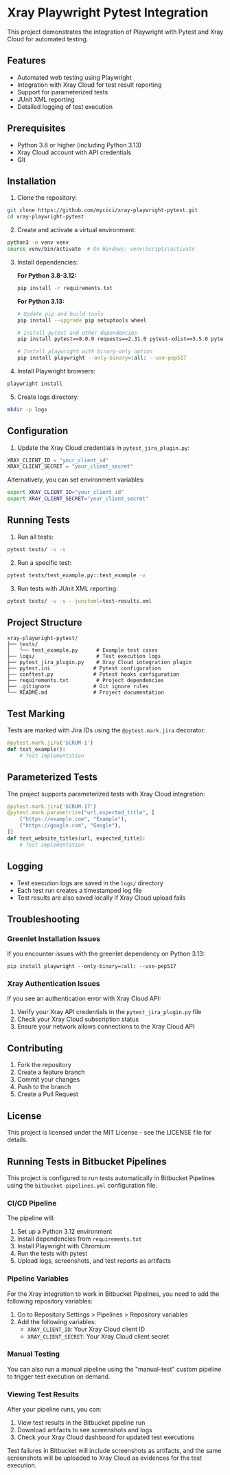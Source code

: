# Xray Playwright Pytest Integration

This project demonstrates the integration of Playwright with Pytest and Xray Cloud for automated testing.

## Features

- Automated web testing using Playwright
- Integration with Xray Cloud for test result reporting
- Support for parameterized tests
- JUnit XML reporting
- Detailed logging of test execution

## Prerequisites

- Python 3.8 or higher (including Python 3.13)
- Xray Cloud account with API credentials
- Git

## Installation

1. Clone the repository:
```bash
git clone https://github.com/mycici/xray-playwright-pytest.git
cd xray-playwright-pytest
```

2. Create and activate a virtual environment:
```bash
python3 -m venv venv
source venv/bin/activate  # On Windows: venv\Scripts\activate
```

3. Install dependencies:

   **For Python 3.8-3.12:**
   ```bash
   pip install -r requirements.txt
   ```

   **For Python 3.13:**
   ```bash
   # Update pip and build tools
   pip install --upgrade pip setuptools wheel
   
   # Install pytest and other dependencies
   pip install pytest==8.0.0 requests==2.31.0 pytest-xdist==3.5.0 pytest-timeout==2.2.0
   
   # Install playwright with binary-only option
   pip install playwright --only-binary=:all: --use-pep517
   ```

4. Install Playwright browsers:
```bash
playwright install
```

5. Create logs directory:
```bash
mkdir -p logs
```

## Configuration

1. Update the Xray Cloud credentials in `pytest_jira_plugin.py`:
```python
XRAY_CLIENT_ID = "your_client_id"
XRAY_CLIENT_SECRET = "your_client_secret"
```

Alternatively, you can set environment variables:
```bash
export XRAY_CLIENT_ID="your_client_id"
export XRAY_CLIENT_SECRET="your_client_secret"
```

## Running Tests

1. Run all tests:
```bash
pytest tests/ -v -s
```

2. Run a specific test:
```bash
pytest tests/test_example.py::test_example -v
```

3. Run tests with JUnit XML reporting:
```bash
pytest tests/ -v -s --junitxml=test-results.xml
```

## Project Structure

```
xray-playwright-pytest/
├── tests/
│   └── test_example.py      # Example test cases
├── logs/                    # Test execution logs
├── pytest_jira_plugin.py    # Xray Cloud integration plugin
├── pytest.ini              # Pytest configuration
├── conftest.py             # Pytest hooks configuration
├── requirements.txt         # Project dependencies
├── .gitignore              # Git ignore rules
└── README.md               # Project documentation
```

## Test Marking

Tests are marked with Jira IDs using the `@pytest.mark.jira` decorator:

```python
@pytest.mark.jira('SCRUM-1')
def test_example():
    # Test implementation
```

## Parameterized Tests

The project supports parameterized tests with Xray Cloud integration:

```python
@pytest.mark.jira('SCRUM-17')
@pytest.mark.parametrize("url,expected_title", [
    ("https://example.com", "Example"),
    ("https://google.com", "Google"),
])
def test_website_titles(url, expected_title):
    # Test implementation
```

## Logging

- Test execution logs are saved in the `logs/` directory
- Each test run creates a timestamped log file
- Test results are also saved locally if Xray Cloud upload fails

## Troubleshooting

### Greenlet Installation Issues
If you encounter issues with the greenlet dependency on Python 3.13:
```
pip install playwright --only-binary=:all: --use-pep517
```

### Xray Authentication Issues
If you see an authentication error with Xray Cloud API:
1. Verify your Xray API credentials in the `pytest_jira_plugin.py` file
2. Check your Xray Cloud subscription status
3. Ensure your network allows connections to the Xray Cloud API

## Contributing

1. Fork the repository
2. Create a feature branch
3. Commit your changes
4. Push to the branch
5. Create a Pull Request

## License

This project is licensed under the MIT License - see the LICENSE file for details.

## Running Tests in Bitbucket Pipelines

This project is configured to run tests automatically in Bitbucket Pipelines using the `bitbucket-pipelines.yml` configuration file. 

### CI/CD Pipeline

The pipeline will:
1. Set up a Python 3.12 environment
2. Install dependencies from `requirements.txt`
3. Install Playwright with Chromium
4. Run the tests with pytest
5. Upload logs, screenshots, and test reports as artifacts

### Pipeline Variables

For the Xray integration to work in Bitbucket Pipelines, you need to add the following repository variables:

1. Go to Repository Settings > Pipelines > Repository variables
2. Add the following variables:
   - `XRAY_CLIENT_ID`: Your Xray Cloud client ID
   - `XRAY_CLIENT_SECRET`: Your Xray Cloud client secret

### Manual Testing

You can also run a manual pipeline using the "manual-test" custom pipeline to trigger test execution on demand. 

### Viewing Test Results

After your pipeline runs, you can:

1. View test results in the Bitbucket pipeline run
2. Download artifacts to see screenshots and logs
3. Check your Xray Cloud dashboard for updated test executions

Test failures in Bitbucket will include screenshots as artifacts, and the same screenshots will be uploaded to Xray Cloud as evidences for the test execution. 